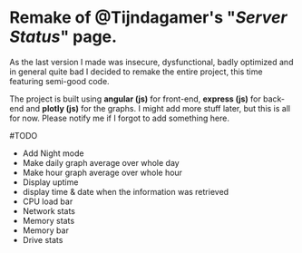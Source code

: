 # Remake of @Tijndagamer's "_Server Status_" page.

As the last version I made was insecure, dysfunctional, badly optimized and in general quite bad I decided to remake the entire project, this time featuring semi-good code.

The project is built using **angular (js)** for front-end, **express (js)** for back-end and **plotly (js)** for the graphs. I might add more stuff later, but this is all for now. Please notify me if I forgot to add something here.


#TODO

- Add Night mode
- Make daily graph average over whole day
- Make hour graph average over whole hour
- Display uptime
- display time & date when the information was retrieved
- CPU load bar
- Network stats
- Memory stats
- Memory bar
- Drive stats
